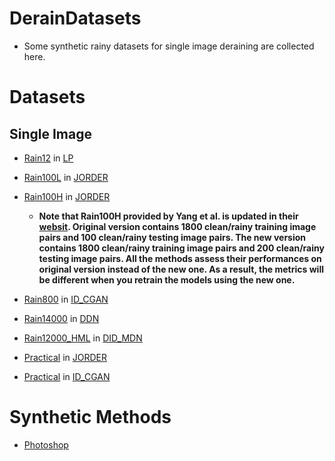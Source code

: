 # DerainDatasets
  * Some synthetic rainy datasets for single image deraining are collected here.

# Datasets
## Single Image
  * [Rain12](http://yu-li.github.io/paper/li_cvpr16_rain.zip) in [LP](https://ieeexplore.ieee.org/document/7780668/)
  
  * [Rain100L](http://www.icst.pku.edu.cn/struct/Projects/joint_rain_removal.html) in [JORDER](http://openaccess.thecvf.com/content_cvpr_2017/papers/Yang_Deep_Joint_Rain_CVPR_2017_paper.pdf)
  
  * [Rain100H](http://www.icst.pku.edu.cn/struct/Projects/joint_rain_removal.html) in [JORDER](http://openaccess.thecvf.com/content_cvpr_2017/papers/Yang_Deep_Joint_Rain_CVPR_2017_paper.pdf)
    * **Note that Rain100H provided by Yang et al. is updated in their [websit](http://www.icst.pku.edu.cn/struct/Projects/joint_rain_removal.html). Original version contains 1800 clean/rainy training image pairs and 100 clean/rainy testing image pairs. The new version contains 1800 clean/rainy training image pairs and 200 clean/rainy testing image pairs. All the methods assess their performances on original version instead of the new one. As a result, the metrics will be different when you retrain the models using the new one.**
  
  * [Rain800](https://github.com/hezhangsprinter/ID-CGAN) in [ID_CGAN](https://arxiv.org/abs/1701.05957)
  
  * [Rain14000](https://xueyangfu.github.io/projects/cvpr2017.html) in [DDN](http://openaccess.thecvf.com/content_cvpr_2017/papers/Fu_Removing_Rain_From_CVPR_2017_paper.pdf)
  
  * [Rain12000_HML](https://github.com/hezhangsprinter/DID-MDN) in [DID_MDN](https://arxiv.org/abs/1802.07412)
  
  * [Practical](http://www.icst.pku.edu.cn/struct/Projects/joint_rain_removal.html) in [JORDER](http://openaccess.thecvf.com/content_cvpr_2017/papers/Yang_Deep_Joint_Rain_CVPR_2017_paper.pdf)
  
  * [Practical](https://github.com/hezhangsprinter/ID-CGAN) in [ID_CGAN](https://arxiv.org/abs/1701.05957)

# Synthetic Methods

  * [Photoshop](https://www.photoshopessentials.com/photo-effects/rain/)
